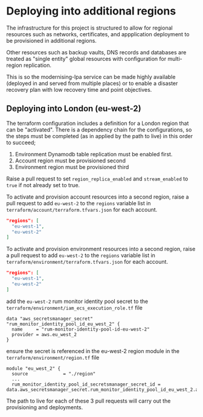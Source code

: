 # Deploying into additional regions

The infrastructure for this project is structured to allow for regional resources such as networks, certificates, and appplication deployment to be provisioned in additional regions.

Other resources such as backup vaults, DNS records and databases are treated as "single entity" global resources with configuration for multi-region replication.

This is so the modernising-lpa service can be made highly available (deployed in and served from multiple places) or to enable a disaster recovery plan with low recovery time and point objectives.

## Deploying into London (eu-west-2)

The terraform configuration includes a definition for a London region that can be "activated". There is a dependency chain for the configurations, so the steps must be completed (as in applied by the path to live) in this order to succeed;

1. Environment Dynamodb table replication must be enabled first.
2. Account region must be provisioned second
3. Environment region must be provisioned third

Raise a pull request to set `region_replica_enabled` and `stream_enabled` to `true` if not already set to true.

To activate and provision account resources into a second region, raise a pull request to add `eu-west-2` to the `regions` variable list in `terraform/account/terraform.tfvars.json` for each account.

```json
"regions": [
  "eu-west-1",
  "eu-west-2"
]
```

To activate and provision environment resources into a second region, raise a pull request to add `eu-west-2` to the `regions` variable list in `terraform/environment/terraform.tfvars.json` for each account.

```json
"regions": [
  "eu-west-1",
  "eu-west-2"
]
```

add the `eu-west-2` rum monitor identity pool secret to the `terraform/environment/iam_ecs_execution_role.tf` file

```hcl
data "aws_secretsmanager_secret" "rum_monitor_identity_pool_id_eu_west_2" {
  name     = "rum-monitor-identity-pool-id-eu-west-2"
  provider = aws.eu_west_2
}
```

ensure the secret is referenced in the eu-west-2 region module in the `terraform/environment/region.tf` file

```hcl
module "eu_west_2" {
  source             = "./region"
  ...
  rum_monitor_identity_pool_id_secretsmanager_secret_id = data.aws_secretsmanager_secret.rum_monitor_identity_pool_id_eu_west_2.arn
```

The path to live for each of these 3 pull requests will carry out the provisioning and deployments.
